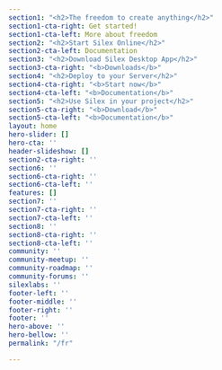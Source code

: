```yaml
---
section1: "<h2>The freedom to create anything</h2>"
section1-cta-right: Get started!
section1-cta-left: More about freedom
section2: "<h2>Start Silex Online</h2>"
section2-cta-left: Documentation
section3: "<h2>Download Silex Desktop App</h2>"
section3-cta-right: "<b>Downloads</b>"
section4: "<h2>Deploy to your Server</h2>"
section4-cta-right: "<b>Start now</b>"
section4-cta-left: "<b>Documentation</b>"
section5: "<h2>Use Silex in your project</h2>"
section5-cta-right: "<b>Download</b>"
section5-cta-left: "<b>Documentation</b>"
layout: home
hero-slider: []
hero-cta: ''
header-slideshow: []
section2-cta-right: ''
section6: ''
section6-cta-right: ''
section6-cta-left: ''
features: []
section7: ''
section7-cta-right: ''
section7-cta-left: ''
section8: ''
section8-cta-right: ''
section8-cta-left: ''
community: ''
community-meetup: ''
community-roadmap: ''
community-forums: ''
silexlabs: ''
footer-left: ''
footer-middle: ''
footer-right: ''
footer: ''
hero-above: ''
hero-bellow: ''
permalink: "/fr"

---
```

